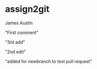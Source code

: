 # assign2git
James Austin

"First comment"

"3rd add"

"2nd edit"

"added for newbranch to test pull request"